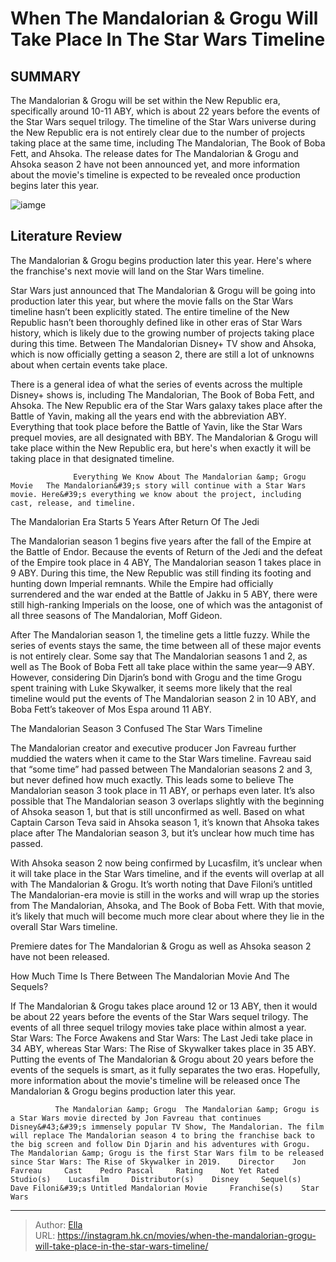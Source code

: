 # When The Mandalorian &amp; Grogu Will Take Place In The Star Wars Timeline


## SUMMARY 



  The Mandalorian &amp; Grogu will be set within the New Republic era, specifically around 10-11 ABY, which is about 22 years before the events of the Star Wars sequel trilogy.   The timeline of the Star Wars universe during the New Republic era is not entirely clear due to the number of projects taking place at the same time, including The Mandalorian, The Book of Boba Fett, and Ahsoka.   The release dates for The Mandalorian &amp; Grogu and Ahsoka season 2 have not been announced yet, and more information about the movie&#39;s timeline is expected to be revealed once production begins later this year.  

![iamge](https://static1.srcdn.com/wordpress/wp-content/uploads/2024/01/mandalorian-grogu-film-star-wars-timeline.jpg)

## Literature Review

The Mandalorian &amp; Grogu begins production later this year. Here&#39;s where the franchise&#39;s next movie will land on the Star Wars timeline.




Star Wars just announced that The Mandalorian &amp; Grogu will be going into production later this year, but where the movie falls on the Star Wars timeline hasn’t been explicitly stated. The entire timeline of the New Republic hasn’t been thoroughly defined like in other eras of Star Wars history, which is likely due to the growing number of projects taking place during this time. Between The Mandalorian Disney&#43; TV show and Ahsoka, which is now officially getting a season 2, there are still a lot of unknowns about when certain events take place.




There is a general idea of what the series of events across the multiple Disney&#43; shows is, including The Mandalorian, The Book of Boba Fett, and Ahsoka. The New Republic era of the Star Wars galaxy takes place after the Battle of Yavin, making all the years end with the abbreviation ABY. Everything that took place before the Battle of Yavin, like the Star Wars prequel movies, are all designated with BBY. The Mandalorian &amp; Grogu will take place within the New Republic era, but here&#39;s when exactly it will be taking place in that designated timeline.

                  Everything We Know About The Mandalorian &amp; Grogu Movie   The Mandalorian&#39;s story will continue with a Star Wars movie. Here&#39;s everything we know about the project, including cast, release, and timeline.   


 The Mandalorian Era Starts 5 Years After Return Of The Jedi 
         




The Mandalorian season 1 begins five years after the fall of the Empire at the Battle of Endor. Because the events of Return of the Jedi and the defeat of the Empire took place in 4 ABY, The Mandalorian season 1 takes place in 9 ABY. During this time, the New Republic was still finding its footing and hunting down Imperial remnants. While the Empire had officially surrendered and the war ended at the Battle of Jakku in 5 ABY, there were still high-ranking Imperials on the loose, one of which was the antagonist of all three seasons of The Mandalorian, Moff Gideon.

After The Mandalorian season 1, the timeline gets a little fuzzy. While the series of events stays the same, the time between all of these major events is not entirely clear. Some say that The Mandalorian seasons 1 and 2, as well as The Book of Boba Fett all take place within the same year—9 ABY. However, considering Din Djarin’s bond with Grogu and the time Grogu spent training with Luke Skywalker, it seems more likely that the real timeline would put the events of The Mandalorian season 2 in 10 ABY, and Boba Fett’s takeover of Mos Espa around 11 ABY.






 The Mandalorian Season 3 Confused The Star Wars Timeline 
          

The Mandalorian creator and executive producer Jon Favreau further muddied the waters when it came to the Star Wars timeline. Favreau said that “some time” had passed between The Mandalorian seasons 2 and 3, but never defined how much exactly. This leads some to believe The Mandalorian season 3 took place in 11 ABY, or perhaps even later. It’s also possible that The Mandalorian season 3 overlaps slightly with the beginning of Ahsoka season 1, but that is still unconfirmed as well. Based on what Captain Carson Teva said in Ahsoka season 1, it’s known that Ahsoka takes place after The Mandalorian season 3, but it’s unclear how much time has passed.

With Ahsoka season 2 now being confirmed by Lucasfilm, it’s unclear when it will take place in the Star Wars timeline, and if the events will overlap at all with The Mandalorian &amp; Grogu. It’s worth noting that Dave Filoni’s untitled The Mandalorian-era movie is still in the works and will wrap up the stories from The Mandalorian, Ahsoka, and The Book of Boba Fett. With that movie, it’s likely that much will become much more clear about where they lie in the overall Star Wars timeline.






Premiere dates for The Mandalorian &amp; Grogu as well as Ahsoka season 2 have not been released.






 How Much Time Is There Between The Mandalorian Movie And The Sequels? 
          

If The Mandalorian &amp; Grogu takes place around 12 or 13 ABY, then it would be about 22 years before the events of the Star Wars sequel trilogy. The events of all three sequel trilogy movies take place within almost a year. Star Wars: The Force Awakens and Star Wars: The Last Jedi take place in 34 ABY, whereas Star Wars: The Rise of Skywalker takes place in 35 ABY. Putting the events of The Mandalorian &amp; Grogu about 20 years before the events of the sequels is smart, as it fully separates the two eras. Hopefully, more information about the movie&#39;s timeline will be released once The Mandalorian &amp; Grogu begins production later this year.




              The Mandalorian &amp; Grogu  The Mandalorian &amp; Grogu is a Star Wars movie directed by Jon Favreau that continues Disney&#43;&#39;s immensely popular TV Show, The Mandalorian. The film will replace The Mandalorian season 4 to bring the franchise back to the big screen and follow Din Djarin and his adventures with Grogu. The Mandalorian &amp; Grogu is the first Star Wars film to be released since Star Wars: The Rise of Skywalker in 2019.    Director    Jon Favreau     Cast    Pedro Pascal     Rating    Not Yet Rated     Studio(s)    Lucasfilm     Distributor(s)    Disney     Sequel(s)    Dave Filoni&#39;s Untitled Mandalorian Movie     Franchise(s)    Star Wars      


---

> Author: [Ella](https://instagram.hk.cn/)  
> URL: https://instagram.hk.cn/movies/when-the-mandalorian-grogu-will-take-place-in-the-star-wars-timeline/  

